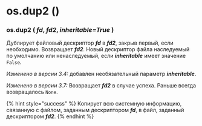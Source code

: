# os.dup2 \(\)

### os.dup2 \( _fd_, _fd2_, _inheritable=True_ \)

Дублирует файловый дескриптор _**fd**_ в _**fd2**_, закрыв первый, если необходимо. Возвращает _**fd2**_. Новый дескриптор файла наследуемый по умолчанию или ненаследуемый, если _**inheritable**_ имеет значение `False`.

_Изменено в версии 3.4:_ добавлен необязательный параметр _**inheritable**_.

_Изменено в версии 3.7:_ Возвращает _**fd2**_ в случае успеха. Раньше всегда возвращалось `None`.

{% hint style="success" %}
Копирует всю системную информацию, связанную с файлом, заданным дескриптором _**fd**_, в файл, заданный дескриптором _**fd2**_.
{% endhint %}

